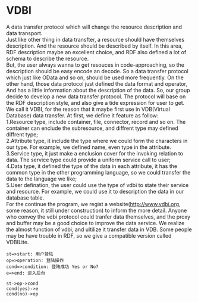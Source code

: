 # VDBI
A data transfer protocol which will change the resource description and data transport.   
     Just like other thing in data transfter, a resource should have themselves description. And the resource should be described by itself. In this area, RDF description maybe an excellent choice, and RDF also defined a lot of schema to describe the resource.     
     But, the user always wanna to get resouces in code-approaching, so the description should be easy encode an decode. So a data transfer protocol which just like OData and so on, should be used more frequently. On the other hand, those data protocol just defined the data format and operator, And has a little information about the description of the data. So, our group decide to develop a new data transfer protocol. The protocol will base on the RDF description style, and also give a tide expression for user to get. We call it VDBI, for the reason that it maybe first use in VDB(Virtual Database) data transfer. At first, we define it feature as follow:  
     1.Resource type, include container, file, connector, record and so on. The container can enclude the subresource, and diffrent type may defined diffrent type;  
     2.Attribute type, it include the type where we could form the characters in our type. For example, we defined name, even type in the attribute.  
     3.Service type, it just make a enclusion cover for the invoking relation to data. The service type could provide a uniform service call to user;  
     4.Data type, it defined the type of the data in each attribute, it has the common type in the other programming language, so we could transfer the data to the language we like;  
     5.User defination, the user could use the type of vdbi to state their service and resource. For example, we could use it to description the  data in our database table.  
     For the continue the program, we regist a website(http://www.vdbi.org, some reason, it still under construction) to inform the more detail. Anyone who convey the vdbi protocol could tranfer data themselves, and the proxy and buffer may be a good choice to improve the data service. We realize the almost function of vdbi, and ultilize it transfer data in VDB. Some people may be have trouble in RDF, so we give a compatible version called VDBILite.  
```flow
st=>start: 用户登陆
op=>operation: 登陆操作
cond=>condition: 登陆成功 Yes or No?
e=>end: 进入后台

st->op->cond
cond(yes)->e
cond(no)->op
```